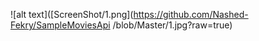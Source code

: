 ![alt text]([ScreenShot/1.png](https://github.com/Nashed-Fekry/SampleMoviesApi
/blob/Master/1.jpg?raw=true)
